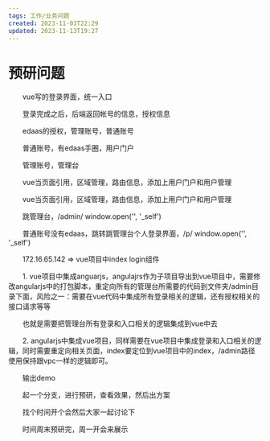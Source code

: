 ```yaml
---
tags: 工作/业务问题
created: 2023-11-03T22:29
updated: 2023-11-13T19:27
---
```

# 预研问题

　　vue写的登录界面，统一入口

　　登录完成之后，后端返回帐号的信息，授权信息

　　edaas的授权，管理账号，普通账号

　　普通账号，有edaas手圈，用户门户

　　管理账号，管理台

　　vue当页面引用，区域管理，路由信息，添加上用户门户和用户管理

　　vue当页面引用，区域管理，路由信息，添加上用户门户和用户管理

　　跳管理台，/admin/ window.open('', '\_self')

　　普通账号没有edaas，跳转跳管理台个人登录界面，/p/ window.open('', '\_self')

　　172.16.65.142 =\> vue项目中index login组件

　　1\. vue项目中集成anguarjs，angulajrs作为子项目导出到vue项目中，需要修改angularjs中的打包脚本，重定向所有的管理台所需要的代码到文件夹/admin目录下面，风险之一：需要在vue代码中集成所有登录相关的逻辑，还有授权相关的接口请求等等

　　也就是需要把管理台所有登录和入口相关的逻辑集成到vue中去

　　2\. angularjs中集成vue项目，同样需要在vue项目中集成登录和入口相关的逻辑，同时需要重定向相关页面，index要定位到vue项目中的index，/admin路径使用保持跟vpc一样的逻辑即可。

　　输出demo

　　起一个分支，进行预研，查看效果，然后出方案

　　找个时间开个会然后大家一起讨论下

　　时间周末预研完，周一开会来展示
